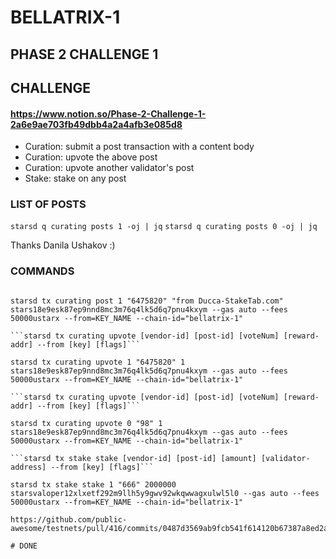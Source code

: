 # BELLATRIX-1
## PHASE 2 CHALLENGE 1

## CHALLENGE 
#### https://www.notion.so/Phase-2-Challenge-1-2a6e9ae703fb49dbb4a2a4afb3e085d8

- Curation: submit a post transaction with a content body
- Curation: upvote the above post
- Curation: upvote another validator's post
- Stake: stake on any post

### LIST OF POSTS

```starsd q curating posts 1 -oj | jq```
```starsd q curating posts 0 -oj | jq```

Thanks Danila Ushakov :)

### COMMANDS
```starsd tx curating post [vendor-id] [post-id] [body] [reward_address] --from [key] [flags]

starsd tx curating post 1 "6475820" "from Ducca-StakeTab.com" stars18e9esk87ep9nnd8mc3m76q4lk5d6q7pnu4kxym --gas auto --fees 50000ustarx --from=KEY_NAME --chain-id="bellatrix-1"

```starsd tx curating upvote [vendor-id] [post-id] [voteNum] [reward-addr] --from [key] [flags]```

starsd tx curating upvote 1 "6475820" 1 stars18e9esk87ep9nnd8mc3m76q4lk5d6q7pnu4kxym --gas auto --fees 50000ustarx --from=KEY_NAME --chain-id="bellatrix-1"

```starsd tx curating upvote [vendor-id] [post-id] [voteNum] [reward-addr] --from [key] [flags]```

starsd tx curating upvote 0 "98" 1 stars18e9esk87ep9nnd8mc3m76q4lk5d6q7pnu4kxym --gas auto --fees 50000ustarx --from=KEY_NAME --chain-id="bellatrix-1"

```starsd tx stake stake [vendor-id] [post-id] [amount] [validator-address] --from [key] [flags]```

starsd tx stake stake 1 "666" 2000000 starsvaloper12xlxetf292m9llh5y9gwv92wkqwwagxulwl5l0 --gas auto --fees 50000ustarx --from=KEY_NAME --chain-id="bellatrix-1"

https://github.com/public-awesome/testnets/pull/416/commits/0487d3569ab9fcb541f614120b67387a8ed2a531

# DONE